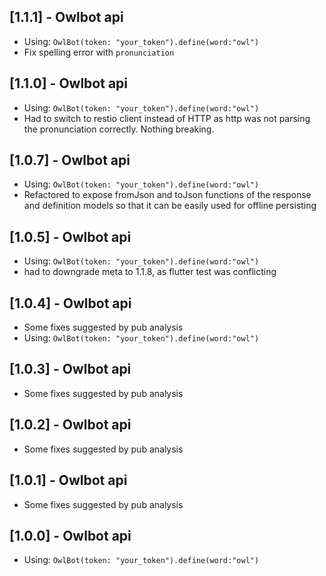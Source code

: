 ## [1.1.1] - Owlbot api
* Using: `OwlBot(token: "your_token").define(word:"owl")`
* Fix spelling error with `pronunciation`

## [1.1.0] - Owlbot api
* Using: `OwlBot(token: "your_token").define(word:"owl")`
* Had to switch to restio client instead of HTTP as http was not parsing the pronunciation correctly. Nothing breaking.

## [1.0.7] - Owlbot api
* Using: `OwlBot(token: "your_token").define(word:"owl")`
* Refactored to expose fromJson and toJson functions of the response and definition models so that it can be easily used for offline persisting

## [1.0.5] - Owlbot api
* Using: `OwlBot(token: "your_token").define(word:"owl")`
* had to downgrade meta to 1.1.8, as flutter test was conflicting

## [1.0.4] - Owlbot api
* Some fixes suggested by pub analysis
* Using: `OwlBot(token: "your_token").define(word:"owl")`

## [1.0.3] - Owlbot api
* Some fixes suggested by pub analysis

## [1.0.2] - Owlbot api
* Some fixes suggested by pub analysis

## [1.0.1] - Owlbot api
* Some fixes suggested by pub analysis

## [1.0.0] - Owlbot api
* Using: `OwlBot(token: "your_token").define(word:"owl")`
